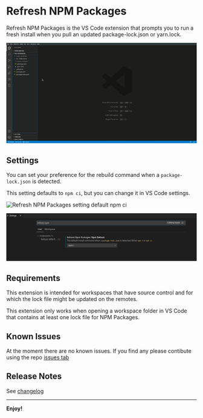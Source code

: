 # Refresh NPM Packages

Refresh NPM Packages is the VS Code extension that prompts you to run a fresh install when you pull an updated package-lock.json or yarn.lock.

![Refresh NPM Packages demo](https://raw.githubusercontent.com/MatteoPieroni/refresh-npm-packages/main/images/refresh-npm-packages.gif)

## Settings

You can set your preference for the rebuild command when a `package-lock.json` is detected.

This setting defaults to `npm ci`, but you can change it in VS Code settings.

![Refresh NPM Packages setting default npm ci](https://raw.githubusercontent.com/MatteoPieroni/refresh-npm-packages/main/images/refresh-npm-settings-1.png)


![Refresh NPM Packages setting npm i](https://raw.githubusercontent.com/MatteoPieroni/refresh-npm-packages/main/images/refresh-npm-packages-settings-2.png)

## Requirements

This extension is intended for workspaces that have source control and for which the lock file might be updated on the remotes.

This extension only works when opening a workspace folder in VS Code that contains at least one lock file for NPM Packages.

## Known Issues

At the moment there are no known issues. If you find any please contibute using the repo [issues tab](https://github.com/MatteoPieroni/refresh-npm-packages/issues)

## Release Notes

See [changelog](https://github.com/MatteoPieroni/refresh-npm-packages/blob/main/CHANGELOG.md)

-----------------------------------------------------------------------------------------------------------

**Enjoy!**
